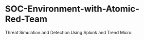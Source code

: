# SOC-Environment-with-Atomic-Red-Team
Threat Simulation and Detection Using Splunk and Trend Micro
